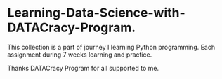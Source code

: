 # Learning-Data-Science-with-DATACracy-Program.

This collection is a part of journey I learning Python programming. Each assignment during 7 weeks learning and practice.

Thanks DATACracy Program for all supported to me.

